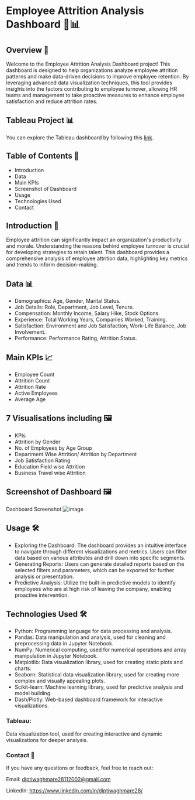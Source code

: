 # Employee Attrition Analysis Dashboard 💼📊

## Overview 🚀

Welcome to the Employee Attrition Analysis Dashboard project! This dashboard is designed to help organizations analyze employee attrition patterns and make data-driven decisions to improve employee retention. By leveraging advanced data visualization techniques, this tool provides insights into the factors contributing to employee turnover, allowing HR teams and management to take proactive measures to enhance employee satisfaction and reduce attrition rates.

## Tableau Project 📊

You can explore the Tableau dashboard by following this [link](https://public.tableau.com/app/profile/dipti.waghmare/viz/EmployeeAttritionAnalysisDashboard_17165451785010/EAAD).

## Table of Contents 📑

* Introduction
* Data
* Main KPIs
* Screenshot of Dashboard
* Usage
* Technologies Used
* Contact

## Introduction 📝

Employee attrition can significantly impact an organization's productivity and morale. Understanding the reasons behind employee turnover is crucial for developing strategies to retain talent. This dashboard provides a comprehensive analysis of employee attrition data, highlighting key metrics and trends to inform decision-making.

## Data 📊

* Demographics: Age, Gender, Marital Status.
* Job Details: Role, Department, Job Level, Tenure.
* Compensation: Monthly Income, Salary Hike, Stock Options.
* Experience: Total Working Years, Companies Worked, Training.
* Satisfaction: Environment and Job Satisfaction, Work-Life Balance, Job Involvement.
* Performance: Performance Rating, Attrition Status.

## Main KPIs 📈

* Employee Count
* Attrition Count
* Attrition Rate
* Active Employees
* Average Age

## 7 Visualisations including 🖼️

* KPIs
* Attrition by Gender
* No. of Employees by Age Group
* Department Wise Attrition/ Attrition by Department
* Job Satisfaction Rating
* Education Field wise Attrition
* Business Travel wise Attrition

## Screenshot of Dashboard 🖼️

Dashboard Screenshot
![image](https://github.com/user-attachments/assets/92d1a139-4bde-43ec-93c2-2aae6b62b0d2)


## Usage 🛠️

* Exploring the Dashboard: The dashboard provides an intuitive interface to navigate through different visualizations and metrics. Users can filter data based on various attributes and drill down into specific segments.
* Generating Reports: Users can generate detailed reports based on the selected filters and parameters, which can be exported for further analysis or presentation.
* Predictive Analysis: Utilize the built-in predictive models to identify employees who are at high risk of leaving the company, enabling proactive intervention.

## Technologies Used 🛠️

* Python: Programming language for data processing and analysis.
* Pandas: Data manipulation and analysis, used for cleaning and preprocessing data in Jupyter Notebook.
* NumPy: Numerical computing, used for numerical operations and array manipulation in Jupyter Notebook.
* Matplotlib: Data visualization library, used for creating static plots and charts.
* Seaborn: Statistical data visualization library, used for creating more complex and visually appealing plots.
* Scikit-learn: Machine learning library, used for predictive analysis and model building.
* Dash/Plotly: Web-based dashboard framework for interactive visualizations.

### Tableau: 

Data visualization tool, used for creating interactive and dynamic visualizations for deeper analysis.

### Contact 📧

If you have any questions or feedback, feel free to reach out:

Email: diptiwaghmare28112002@gmail.com

LinkedIn: https://www.linkedin.com/in/diptiwaghmare28/ 
